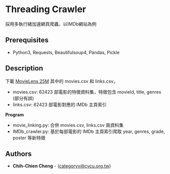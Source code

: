 # Threading Crawler
採用多執行緒加速網頁爬蟲，以IMDb網站為例

## Prerequisites
- Python3, Requests, Beautifulsoup4, Pandas, Pickle

## Description

下載 [MovieLens 25M](https://grouplens.org/datasets/movielens/25m) 其中的 movies.csv 和 links.csv。
- movies.csv: 62423 部電影的特徵資料集，特徵包含 movieId, title, genres (部分有誤)
- links.csv: 62423 部電影對應的 IMDb 主頁索引

**Program**
- movie_linking.py: 合併 movies.csv, links.csv 兩資料集
- IMDb_crawler.py: 基於每部電影的 IMDb 主頁索引爬取 year, genres, grade, poster 等新特徵

## Authors
* **Chih-Chien Cheng** - (categoryv@cycu.org.tw)
